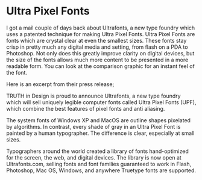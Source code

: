 # Ultra Pixel Fonts

I got a mail couple of days back about Ultrafonts, a new type foundry which uses a patented technique for making Ultra Pixel Fonts. Ultra Pixel Fonts are fonts which are crystal clear at even the smallest sizes. These fonts stay crisp in pretty much any digital media and setting, from flash on a PDA to Photoshop. Not only does this greatly improve clarity on digital devices, but the size of the fonts allows much more content to be presented in a more readable form. You can look at the comparison graphic for an instant feel of the font.

Here is an excerpt from their press release;

TRUTH in Design is proud to announce Ultrafonts, a new type foundry which will sell uniquely legible computer fonts called Ultra Pixel Fonts (UPF), which combine the best features of pixel fonts and anti aliasing.

The system fonts of Windows XP and MacOS are outline shapes pixelated by algorithms. In contrast, every shade of gray in an Ultra Pixel Font is painted by a human typographer. The difference is clear, especially at small sizes.

Typographers around the world created a library of fonts hand-optimized for the screen, the web, and digital devices. The library is now open at Ultrafonts.com, selling fonts and font families guaranteed to work in Flash, Photoshop, Mac OS, Windows, and anywhere Truetype fonts are supported.
